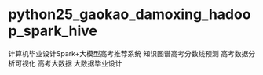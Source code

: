 # python25_gaokao_damoxing_hadoop_spark_hive
计算机毕业设计Spark+大模型高考推荐系统 知识图谱高考分数线预测 高考数据分析可视化 高考大数据 大数据毕业设计
